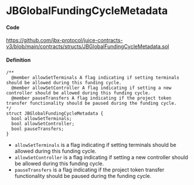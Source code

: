 # JBGlobalFundingCycleMetadata

#### Code

https://github.com/jbx-protocol/juice-contracts-v3/blob/main/contracts/structs/JBGlobalFundingCycleMetadata.sol

#### Definition

```
/**
  @member allowSetTerminals A flag indicating if setting terminals should be allowed during this funding cycle.
  @member allowSetController A flag indicating if setting a new controller should be allowed during this funding cycle.
  @member pauseTransfers A flag indicating if the project token transfer functionality should be paused during the funding cycle.
*/
struct JBGlobalFundingCycleMetadata {
  bool allowSetTerminals;
  bool allowSetController;
  bool pauseTransfers;
}

```

* `allowSetTerminals` is a flag indicating if setting terminals should be allowed during this funding cycle.
* `allowSetController` is a flag indicating if setting a new controller should be allowed during this funding cycle.
* `pauseTransfers` is a flag indicating if the project token transfer functionality should be paused during the funding cycle.